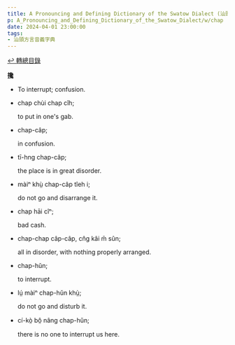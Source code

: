 ```yaml
---
title: A Pronouncing and Defining Dictionary of the Swatow Dialect (汕頭方言音義字典) / chap
p: A_Pronouncing_and_Defining_Dictionary_of_the_Swatow_Dialect/w/chap
date: 2024-04-01 23:00:00
tags: 
- 汕頭方言音義字典
---
```


[↩️ 轉總目錄](/A_Pronouncing_and_Defining_Dictionary_of_the_Swatow_Dialect)


**攙**
- To interrupt; confusion.

- chap chùi chap cîh;

  to put in one's gab.

- chap-câp;

  in confusion.

- tī-hng chap-câp;

  the place is in great disorder.

- màiⁿ khṳ̀ chap-câp tîeh i;

  do not go and disarrange it.

- chap hāi cîⁿ;

  bad cash.

- chap-chap câp-câp, cn̂g kâi m̄ sûn;

  all in disorder, with nothing properly arranged.

- chap-hŭn;

  to interrupt.

- lṳ́ màiⁿ chap-hŭn khṳ̀;

  do not go and disturb it.

- cí-kò̤ bô̤ nâng chap-hŭn;

  there is no one to interrupt us here.
